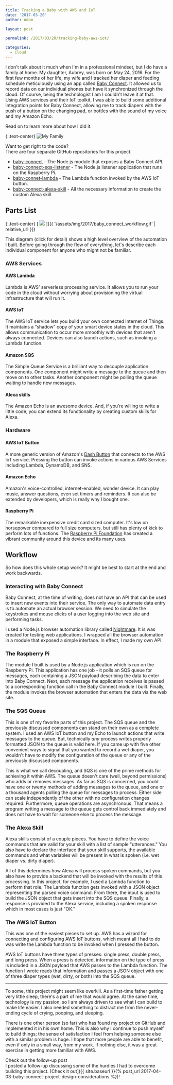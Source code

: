 ```yaml
---
title: Tracking a Baby with AWS and IoT
date: '2017-03-20'
author: Adam

layout: post

permalink: /2017/03/20/tracking-baby-aws-iot/

categories:
  - Cloud
---
```


I don't talk about it much when I'm in a professional mindset, but I do have a
family at home. My daughter, Aubrey, was born on May 24, 2016. For the first few
months of her life, my wife and I tracked her diaper and feeding schedule
meticulously using an app called [Baby Connect](https://www.baby-connect.com).
It allowed us to record data on our individual phones but have it synchronized
through the cloud. Of course, being the technologist I am I couldn't leave it at
that. Using AWS services and their IoT toolkit, I was able to build some
additional integration points for Baby Connect, allowing me to track diapers
with the push of a button on the changing pad, or bottles with the sound of my
voice and my Amazon Echo.

Read on to learn more about how I did it.

{:.text-center}
<img
  src="{{ '/assets/img/2017/my_family.jpg' | relative_url }}"
  srcset="{{ '/assets/img/2017/my_family@2x.jpg' | relative_url }} 2x"
  alt="My Family"
  class="img-fluid"
/>

<div class="card border-info mb-3">

<div class="card-header bg-info text-white">
<i class="fas fa-link"></i> Want to get right to the code?
</div>

<div class="card-body" markdown="1">
There are four separate GitHub repositories for this project.

- [baby-connect](https://github.com/platta/baby-connect) - The Node.js module
  that exposes a Baby Connect API.
- [baby-connect-sqs-listener](https://github.com/platta/baby-connect-sqs-listener)
  \- The Node.js listener application that runs on the Raspberry Pi.
- [baby-connet-lambda](https://github.com/platta/baby-connect-lambda) - The
  Lambda function invoked by the AWS IoT button.
- [baby-connect-alexa-skill](https://github.com/platta/baby-connect-alexa-skill)
  \- All the necessary information to create the custom Alexa skill.

</div>

</div>

## Parts List

{:.text-center}
[
<img
  src="{{ '/assets/img/2017/baby_connect_workflow_small.gif' | relative_url }}"
  class="img-fluid"
/>
]({{ '/assets/img/2017/baby_connect_workflow.gif' | relative_url }})

This diagram (click for detail) shows a high level overview of the automation I
built. Before going through the flow of everything, let's describe each
individual component for anyone who might not be familiar.

### AWS Services

#### AWS Lambda

Lambda is AWS’ serverless processing service. It allows you to run your code in
the cloud without worrying about provisioning the virtual infrastructure that
will run it.

#### AWS IoT

The AWS IoT service lets you build your own connected Internet of Things. It
maintains a “shadow” copy of your smart device states in the cloud. This allows
communication to occur more smoothly with devices that aren’t always connected.
Devices can also launch actions, such as invoking a Lambda function.

#### Amazon SQS

The Simple Queue Service is a brilliant way to decouple application components.
One component might write a message to the queue and then move on to other
tasks. Another component might be polling the queue waiting to handle new
messages.

#### Alexa skills

The Amazon Echo is an awesome device. And, if you’re willing to write a little
code, you can extend its functionality by creating custom skills for Alexa.

### Hardware

#### AWS IoT Button

A more generic version of Amazon's [Dash
Button](https://www.amazon.com/Dash-Buttons/b?ie=UTF8&node=10667898011) that
connects to the AWS IoT service. Pressing the button can invoke actions in
various AWS Services including Lambda, DynamoDB, and SNS.

#### Amazon Echo

Amazon's voice-controlled, internet-enabled, wonder device. It can play music,
answer questions, even set timers and reminders. It can also be extended by
developers, which is really why I bought one.

#### Raspberry Pi

The remarkable inexpensive credit card sized computer. It's low on horsepower
compared to full size computers, but still has plenty of kick to perform lots of
functions. The [Raspberry Pi Foundation](https://www.raspberrypi.org/) has
created a vibrant community around this device and its many uses.

## Workflow

So how does this whole setup work? It might be best to start at the end and work
backwards.

### Interacting with Baby Connect

Baby Connect, at the time of writing, does not have an API that can be used to
insert new events into their service. The only way to automate data entry is to
automate an actual browser session. We need to simulate the keystrokes and mouse
clicks of a user logging into the web site and performing tasks.

I used a Node.js browser automation library called
[Nightmare](http://www.nightmarejs.org). It is was created for testing web
applications. I wrapped all the browser automation in a module that exposed a
simple interface. In effect, I made my own API.

### The Raspberry Pi

The module I built is used by a Node.js application which is run on the
Raspberry Pi. This application has one job - it polls an SQS queue for messages,
each containing a JSON payload describing the data to enter into Baby Connect.
Next, each message the application receives is passed to a corresponding
function call in the Baby Connect module I built. Finally, the module invokes
the browser automation that enters the data via the web site.

### The SQS Queue

This is one of my favorite parts of this project. The SQS queue and the
previously discussed components can stand on their own as a complete system. I
used an AWS IoT button and my Echo to launch actions that write messages to the
queue. But, technically _any_ process writes properly formatted JSON to the
queue is valid here. If you came up with five other convenient ways to signal
that you wanted to record a wet diaper, you wouldn't have to modify the
configuration of the queue or any of the previously discussed components.

This is what we call decoupling, and SQS is one of the prime methods for
achieving it within AWS. The queue doesn't care (well, beyond permissions) who
adds or removes messages. As far as SQS is concerned, you could have one or
twenty methods of adding messages to the queue, and one or a thousand agents
polling the queue for messages to process. Either side can scale independently
of the other with no configuration changes required. Furthermore, queue
operations are asynchronous. That means a program writing a message to the queue
gets control back immediately and does not have to wait for someone else to
process the message.

### The Alexa Skill

Alexa skills consist of a couple pieces. You have to define the voice
commands that are valid for your skill with a list of sample "utterances." You
also have to declare the interface that your skill supports, the available
commands and what variables will be present in what is spoken (i.e. wet diaper
vs. dirty diaper).

All of this determines how Alexa will process spoken commands, but you also have
to provide a backend that will be invoked with the results of this processing.
In this project, for example, I used a Lambda function to perform that role. The
Lambda function gets invoked with a JSON object representing the parsed voice
command. From there, the input is used to build the JSON object that gets insert
into the SQS queue. Finally, a response is provided to the Alexa service,
including a spoken response which in most cases is just "OK."

### The AWS IoT Button

This was one of the easiest pieces to set up. AWS has a wizard for connecting
and configuring AWS IoT buttons, which meant all I had to do was write the
Lambda function to be invoked when I pressed the button.

AWS IoT buttons have three types of presses: single press, double press, and
long press. When a press is detected, information on the type of press is
included in a JSON payload that AWS passes to the Lambda function. The function
I wrote reads that information and passes a JSON object with one of three diaper
types (wet, dirty, or both) into the SQS queue.

---

To some, this project might seem like overkill. As a first-time father getting
very little sleep, there's a part of me that would agree. At the same time,
technology is my passion, so I am always driven to see what I can build to make
life easier. I also needed something to distract me from the never-ending cycle
of crying, pooping, and sleeping.

There is one other person (so far) who has found my project on GitHub and
implemented it in his own home. This is also why I continue to push myself to
build things; the sense of satisfaction I feel from helping someone else with a
similar problem is huge. I hope that more people are able to benefit, even if
only in a small way, from my work. If nothing else, it was a great exercise in
getting more familiar with AWS.

<div class="card border-info mb-3">

<div class="card-header bg-info text-white">
<i class="fas fa-link"></i> Check out the follow-up post
</div>

<div class="card-body" markdown="1">
I posted a follow-up discussing some of the hurdles I had to overcome building
this project. [Check it out]({{ site.baseurl }}{% post_url
2017-04-03-baby-connect-project-design-considerations %})!
</div>

</div>
